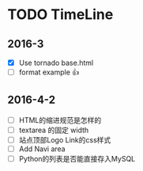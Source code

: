 # TODO TimeLine

## 2016-3

- [x] Use tornado base.html
- [ ] format example :+1:

## 2016-4-2

- [ ] HTML的缩进规范是怎样的
- [ ] textarea 的固定 width
- [ ] 站点顶部Logo Link的css样式
- [ ] Add Navi area
- [ ] Python的列表是否能直接存入MySQL
